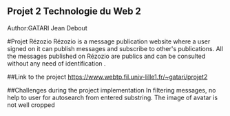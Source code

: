 Projet 2  Technologie du Web 2
------------------------------
Author:GATARI Jean Debout

#Projet Rézozio
Rézozio is a message publication website where a user signed  on it can publish messages and subscribe to other's publications. All the messages published on Rézozio are publics and can be
consulted without any need of identification .

##Link to the project
https://www.webtp.fil.univ-lille1.fr/~gatari/projet2

##Challenges during the project implementation
In filtering messages, no help to user for autosearch from entered substring.
The image of avatar is not well cropped

